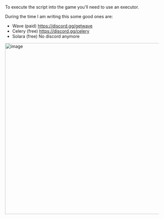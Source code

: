 To execute the script into the game you'll need to use an executor.

During the time I am writing this some good ones are:
- Wave (paid)
  https://discord.gg/getwave
- Celery (free)
  https://discord.gg/celery
- Solara (free)
  No discord anymore

<img width="561" alt="image" src="https://github.com/user-attachments/assets/5c071b14-0de3-4431-9087-8207f5b1d08a">
